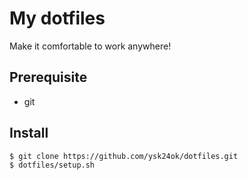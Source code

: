 # My dotfiles

Make it comfortable to work anywhere!

## Prerequisite
* git

## Install

```console
$ git clone https://github.com/ysk24ok/dotfiles.git
$ dotfiles/setup.sh
```
